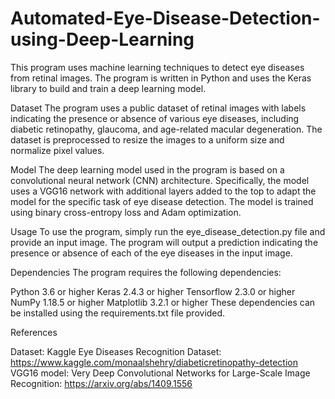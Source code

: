# Automated-Eye-Disease-Detection-using-Deep-Learning

This program uses machine learning techniques to detect eye diseases from retinal images. The program is written in Python and uses the Keras library to build and train a deep learning model.

Dataset
The program uses a public dataset of retinal images with labels indicating the presence or absence of various eye diseases, including diabetic retinopathy, glaucoma, and age-related macular degeneration. The dataset is preprocessed to resize the images to a uniform size and normalize pixel values.

Model
The deep learning model used in the program is based on a convolutional neural network (CNN) architecture. Specifically, the model uses a VGG16 network with additional layers added to the top to adapt the model for the specific task of eye disease detection. The model is trained using binary cross-entropy loss and Adam optimization.

Usage
To use the program, simply run the eye_disease_detection.py file and provide an input image. The program will output a prediction indicating the presence or absence of each of the eye diseases in the input image.

Dependencies
The program requires the following dependencies:

Python 3.6 or higher
Keras 2.4.3 or higher
Tensorflow 2.3.0 or higher
NumPy 1.18.5 or higher
Matplotlib 3.2.1 or higher
These dependencies can be installed using the requirements.txt file provided.

References

Dataset: Kaggle Eye Diseases Recognition Dataset: https://www.kaggle.com/monaalshehry/diabeticretinopathy-detection
VGG16 model: Very Deep Convolutional Networks for Large-Scale Image Recognition: https://arxiv.org/abs/1409.1556
